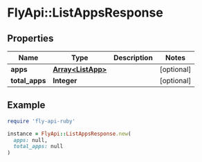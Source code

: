 # FlyApi::ListAppsResponse

## Properties

| Name | Type | Description | Notes |
| ---- | ---- | ----------- | ----- |
| **apps** | [**Array&lt;ListApp&gt;**](ListApp.md) |  | [optional] |
| **total_apps** | **Integer** |  | [optional] |

## Example

```ruby
require 'fly-api-ruby'

instance = FlyApi::ListAppsResponse.new(
  apps: null,
  total_apps: null
)
```

